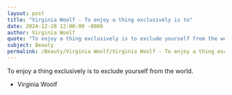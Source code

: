```yaml
---
layout: post
title: "Virginia Woolf - To enjoy a thing exclusively is to"
date: 2024-12-28 12:00:00 -0000
author: Virginia Woolf
quote: "To enjoy a thing exclusively is to exclude yourself from the world."
subject: Beauty
permalink: /Beauty/Virginia Woolf/Virginia Woolf - To enjoy a thing exclusively is to
---
```


To enjoy a thing exclusively is to exclude yourself from the world.

- Virginia Woolf
